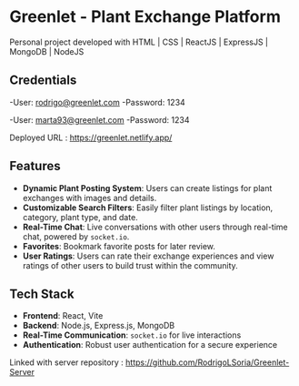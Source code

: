 # Greenlet - Plant Exchange Platform

Personal project developed with HTML | CSS | ReactJS | ExpressJS | MongoDB | NodeJS


## Credentials
-User: rodrigo@greenlet.com
-Password: 1234

-User: marta93@greenlet.com
-Password: 1234


Deployed URL : https://greenlet.netlify.app/


## Features

- **Dynamic Plant Posting System**: Users can create listings for plant exchanges with images and details.
- **Customizable Search Filters**: Easily filter plant listings by location, category, plant type, and date.
- **Real-Time Chat**: Live conversations with other users through real-time chat, powered by `socket.io`.
- **Favorites**: Bookmark favorite posts for later review.
- **User Ratings**: Users can rate their exchange experiences and view ratings of other users to build trust within the community.

## Tech Stack

- **Frontend**: React, Vite
- **Backend**: Node.js, Express.js, MongoDB
- **Real-Time Communication**: `socket.io` for live interactions
- **Authentication**: Robust user authentication for a secure experience


Linked with server repository : https://github.com/RodrigoLSoria/Greenlet-Server
